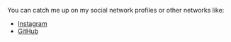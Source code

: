 You can catch me up on my social network profiles or other networks like:
* [Instagram](https://instagram.com/nalin_2005) 
* [GitHub](https://github.com/Nalin-2005)
